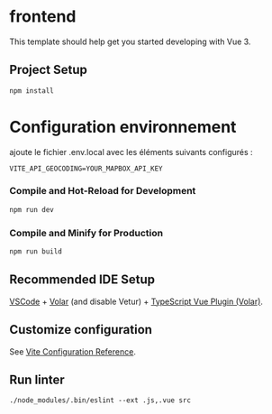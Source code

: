 # frontend

This template should help get you started developing with Vue 3.

## Project Setup

```sh
npm install
```

# Configuration environnement
ajoute le fichier .env.local avec les éléments suivants configurés :
```
VITE_API_GEOCODING=YOUR_MAPBOX_API_KEY
```

### Compile and Hot-Reload for Development

```sh
npm run dev
```

### Compile and Minify for Production

```sh
npm run build
```

## Recommended IDE Setup

[VSCode](https://code.visualstudio.com/) + [Volar](https://marketplace.visualstudio.com/items?itemName=Vue.volar) (and disable Vetur) + [TypeScript Vue Plugin (Volar)](https://marketplace.visualstudio.com/items?itemName=Vue.vscode-typescript-vue-plugin).

## Customize configuration

See [Vite Configuration Reference](https://vitejs.dev/config/).

## Run linter 
`./node_modules/.bin/eslint --ext .js,.vue src`
